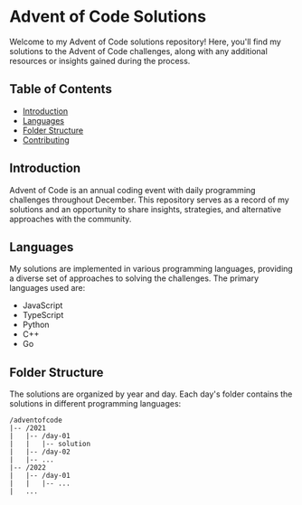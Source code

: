 # Advent of Code Solutions

Welcome to my Advent of Code solutions repository! Here, you'll find my solutions to the Advent of Code challenges, along with any additional resources or insights gained during the process.

## Table of Contents

- [Introduction](#introduction)
- [Languages](#languages)
- [Folder Structure](#folder-structure)
- [Contributing](#contributing)

## Introduction

Advent of Code is an annual coding event with daily programming challenges throughout December. This repository serves as a record of my solutions and an opportunity to share insights, strategies, and alternative approaches with the community.

## Languages

My solutions are implemented in various programming languages, providing a diverse set of approaches to solving the challenges. The primary languages used are:

- JavaScript
- TypeScript
- Python
- C++
- Go

## Folder Structure

The solutions are organized by year and day. Each day's folder contains the solutions in different programming languages:

```plaintext
/adventofcode
|-- /2021
|   |-- /day-01
|   |   |-- solution
|   |-- /day-02
|   |-- ...
|-- /2022
|   |-- /day-01
|   |   |-- ...
|   ...
